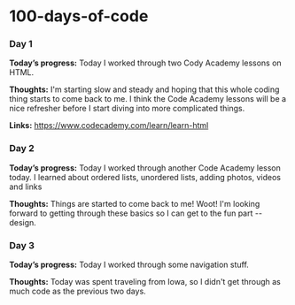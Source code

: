 # 100-days-of-code
### Day 1
**Today’s progress:** Today I worked through two Cody Academy lessons on HTML. 
 
**Thoughts:** I'm starting slow and steady and hoping that this whole coding thing starts to come back to me. I think the Code Academy lessons will be a nice refresher before I start diving into more complicated things. 

**Links:** https://www.codecademy.com/learn/learn-html

### Day 2
**Today’s progress:** Today I worked through another Code Academy lesson today. I learned about ordered lists, unordered lists, adding photos, videos and links
 
**Thoughts:** Things are started to come back to me! Woot! I'm looking forward to getting through these basics so I can get to the fun part -- design. 

### Day 3
**Today’s progress:** Today I worked through some navigation stuff. 
 
**Thoughts:** Today was spent traveling from Iowa, so I didn't get through as much code as the previous two days.  

